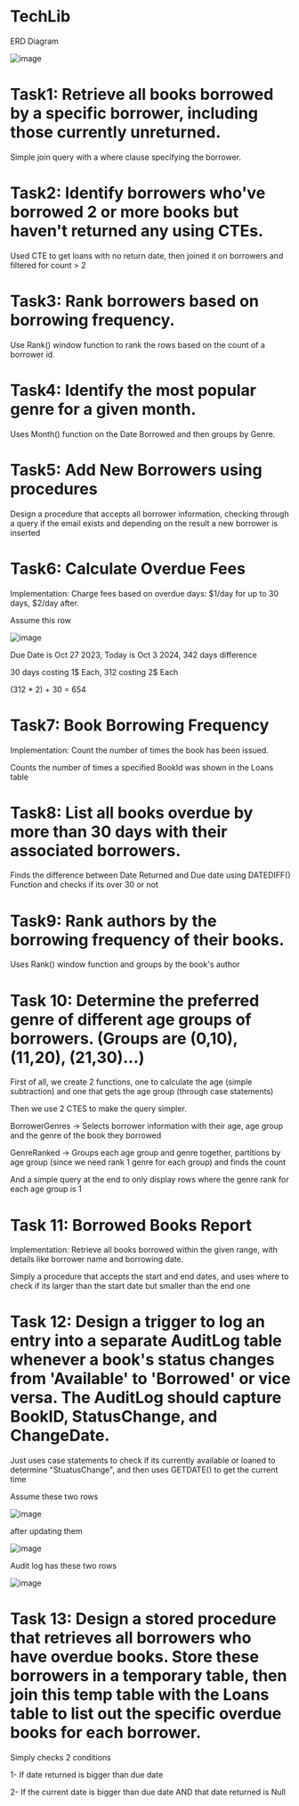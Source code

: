 # TechLib

ERD Diagram

![image](https://github.com/user-attachments/assets/8fb7c49e-b12e-462b-b6c4-b706875a74e0)

# Task1: Retrieve all books borrowed by a specific borrower, including those currently unreturned.

Simple join query with a where clause specifying the borrower.

# Task2: Identify borrowers who've borrowed 2 or more books but haven't returned any using CTEs.

Used CTE to get loans with no return date, then joined it on borrowers and filtered for count > 2

# Task3: Rank borrowers based on borrowing frequency.

Use Rank() window function to rank the rows based on the count of a borrower id.

# Task4: Identify the most popular genre for a given month.

Uses Month() function on the Date Borrowed and then groups by Genre.

# Task5: Add New Borrowers using procedures

Design a procedure that accepts all borrower information, checking through a query if the email exists and depending on the result a new borrower is inserted

# Task6: Calculate Overdue Fees

Implementation: Charge fees based on overdue days: $1/day for up to 30 days, $2/day after.

Assume this row

![image](https://github.com/user-attachments/assets/ad7a2646-bf0a-4b5c-87bb-8bc8fa49ea79)

Due Date is Oct 27 2023, Today is Oct 3 2024, 342 days difference

30 days costing 1$ Each, 312 costing 2$ Each 

(312 * 2) + 30 = 654

# Task7: Book Borrowing Frequency

Implementation: Count the number of times the book has been issued.

Counts the number of times a specified BookId was shown in the Loans table 

# Task8: List all books overdue by more than 30 days with their associated borrowers.

Finds the difference between Date Returned and Due date using DATEDIFF() Function and checks if its over 30 or not

# Task9: Rank authors by the borrowing frequency of their books.

Uses Rank() window function and groups by the book's author

# Task 10: Determine the preferred genre of different age groups of borrowers. (Groups are (0,10), (11,20), (21,30)…)

First of all, we create 2 functions, one to calculate the age (simple subtraction) and one that gets the age group (through case statements)

Then we use 2 CTES to make the query simpler.

BorrowerGenres -> Selects borrower information with their age, age group and the genre of the book they borrowed 

GenreRanked -> Groups each age group and genre together, partitions by age group (since we need rank 1 genre for each group) and finds the count 

And a simple query at the end to only display rows where the genre rank for each age group is 1

# Task 11: Borrowed Books Report

Implementation: Retrieve all books borrowed within the given range, with details like borrower name and borrowing date.

Simply a procedure that accepts the start and end dates, and uses where to check if its larger than the start date but smaller than the end one

# Task 12: Design a trigger to log an entry into a separate AuditLog table whenever a book's status changes from 'Available' to 'Borrowed' or vice versa. The AuditLog should capture BookID, StatusChange, and ChangeDate.

Just uses case statements to check if its currently available or loaned to determine "StuatusChange", and then uses GETDATE() to get the current time 

Assume these two rows

![image](https://github.com/user-attachments/assets/6d886587-bf4b-4f5b-95d6-915443425b91)

after updating them

![image](https://github.com/user-attachments/assets/e8d4ffa5-be00-4141-8928-1586ce58e0a4)

Audit log has these two rows

![image](https://github.com/user-attachments/assets/0d01ffc8-eab4-4c69-b023-f3f70056f37e)

# Task 13: Design a stored procedure that retrieves all borrowers who have overdue books. Store these borrowers in a temporary table, then join this temp table with the Loans table to list out the specific overdue books for each borrower.

Simply checks 2 conditions

1- If date returned is bigger than due date

2- If the current date is bigger than due date AND that date returned is Null

